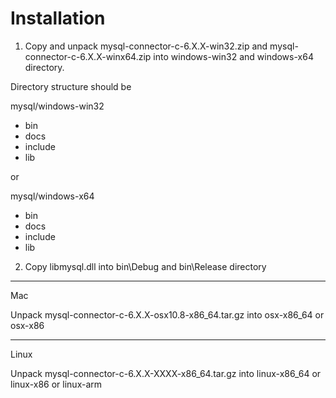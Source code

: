 # Installation

1) Copy and unpack mysql-connector-c-6.X.X-win32.zip and mysql-connector-c-6.X.X-winx64.zip into windows-win32 and windows-x64 directory.

Directory structure should be

mysql/windows-win32
 - bin
 - docs
 - include
 - lib

or

mysql/windows-x64
 - bin
 - docs
 - include
 - lib
 
 
 2) Copy libmysql.dll into bin\Debug and bin\Release directory

----

Mac

Unpack mysql-connector-c-6.X.X-osx10.8-x86_64.tar.gz into osx-x86_64 or osx-x86

----

Linux

Unpack mysql-connector-c-6.X.X-XXXX-x86_64.tar.gz into linux-x86_64 or linux-x86 or linux-arm

